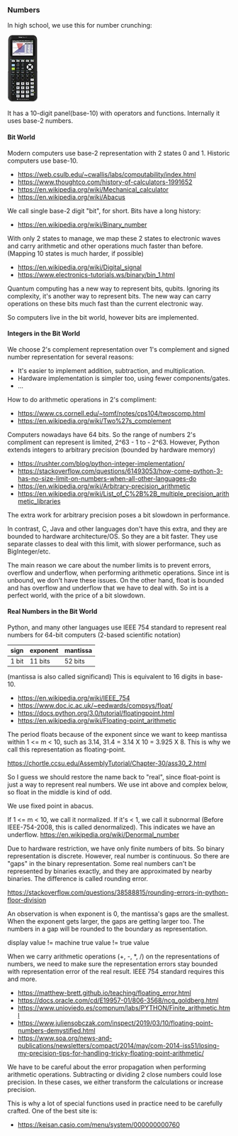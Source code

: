 ### Numbers

In high school, we use this for number crunching:

![TI-84 Plus](it-84_plus.jpg)

It has a 10-digit panel(base-10) with operators and functions. Internally 
it uses base-2 numbers.

#### Bit World
Modern computers use base-2 representation with 2 states 0 and 1. 
Historic computers use base-10. 
- https://web.csulb.edu/~cwallis/labs/computability/index.html
- https://www.thoughtco.com/history-of-calculators-1991652
- https://en.wikipedia.org/wiki/Mechanical_calculator
- https://en.wikipedia.org/wiki/Abacus

We call single base-2 digit "bit", for short. Bits have a long history:
- https://en.wikipedia.org/wiki/Binary_number

With only 2 states to manage, we map these 2 states to electronic
waves and carry arithmetic and other operations much faster than before.
(Mapping 10 states is much harder, if possible)
- https://en.wikipedia.org/wiki/Digital_signal
- https://www.electronics-tutorials.ws/binary/bin_1.html

Quantum computing has a new way to represent bits, qubits. Ignoring its
complexity, it's another way to represent bits. The new way can carry
operations on these bits much fast than the current electronic way.

So computers live in the bit world, however bits are implemented.


#### Integers in the Bit World
We choose 2's complement representation over 1's complement and signed number
representation for several reasons:
- It's easier to implement addition, subtraction, and multiplication. 
- Hardware implementation is simpler too, using fewer components/gates.
- ...

How to do arithmetic operations in 2's compliment:
- https://www.cs.cornell.edu/~tomf/notes/cps104/twoscomp.html
- https://en.wikipedia.org/wiki/Two%27s_complement

Computers nowadays have 64 bits. So the range of numbers 2's compliment
can represent is limited, 2^63 - 1 to - 2^63. However, Python extends 
integers to arbitrary precision (bounded by hardware memory)

- https://rushter.com/blog/python-integer-implementation/
- https://stackoverflow.com/questions/61493053/how-come-python-3-has-no-size-limit-on-numbers-when-all-other-languages-do
- https://en.wikipedia.org/wiki/Arbitrary-precision_arithmetic
- https://en.wikipedia.org/wiki/List_of_C%2B%2B_multiple_precision_arithmetic_libraries

The extra work for arbitrary precision poses a bit slowdown in performance.
 
In contrast, C, Java and other languages don't have this extra, and they are
bounded to hardware architecture/OS. So they are a bit faster. They use 
separate classes to deal with this limit, with slower performance,
such as BigInteger/etc.

The main reason we care about the number limits is to prevent errors,
overflow and underflow, when performing arithmetic operations. Since int is
unbound, we don't have these issues. On the other hand, float is bounded and
has overflow and underflow that we have to deal with. So int is a perfect
world, with the price of a bit slowdown.

#### Real Numbers in the Bit World
Python, and many other languages use IEEE 754 standard to represent real
numbers for 64-bit computers (2-based scientific notation)

| sign  | exponent | mantissa |  
|-------|----------|----------|
| 1 bit | 11 bits  | 52 bits  |

(mantissa is also called significand) This is equivalent to 16 digits in 
base-10. 

- https://en.wikipedia.org/wiki/IEEE_754
- https://www.doc.ic.ac.uk/~eedwards/compsys/float/
- https://docs.python.org/3.0/tutorial/floatingpoint.html
- https://en.wikipedia.org/wiki/Floating-point_arithmetic

The period floats because of the exponent since we want to keep mantissa 
within 1 <= m < 10, such as 3.14, 31.4 = 3.14 X 10 = 3.925 X 8. This is
why we call this representation as floating-point. 

https://chortle.ccsu.edu/AssemblyTutorial/Chapter-30/ass30_2.html

So I guess we should restore the name back to "real", since float-point is just
a way to represent real numbers. We use int above and complex below, so float
in the middle is kind of odd.

We use fixed point in abacus.

If 1 <= m < 10, we call it normalized. If it's < 1, we call it subnormal
(Before IEEE-754-2008, this is called denormalized). This indicates we have
an underflow. https://en.wikipedia.org/wiki/Denormal_number

Due to hardware restriction, we have only finite numbers of bits. So
binary representation is discrete. However, real number is continuous.
So there are "gaps" in the binary representation. Some real numbers
can't be represented by binaries exactly, and they are approximated by
nearby binaries. The difference is called rounding error.

https://stackoverflow.com/questions/38588815/rounding-errors-in-python-floor-division

An observation is when exponent is 0, the mantissa's gaps are the smallest.
When the exponent gets larger, the gaps are getting larger too. The numbers
in a gap will be rounded to the boundary as representation. 

display value != machine true value != true value

When we carry arithmetic operations (+, -, *, /) on the representations of
numbers, we need to make sure the representation errors stay bounded with
representation error of the real result. IEEE 754 standard requires this and
more.

- https://matthew-brett.github.io/teaching/floating_error.html
- https://docs.oracle.com/cd/E19957-01/806-3568/ncg_goldberg.html
- https://www.unioviedo.es/compnum/labs/PYTHON/Finite_arithmetic.html
- https://www.juliensobczak.com/inspect/2019/03/10/floating-point-numbers-demystified.html
- https://www.soa.org/news-and-publications/newsletters/compact/2014/may/com-2014-iss51/losing-my-precision-tips-for-handling-tricky-floating-point-arithmetic/

We have to be careful about the error propagation when performing arithmetic 
operations. Subtracting or dividing 2 close numbers could lose precision.
In these cases, we either transform the calculations or increase precision.

This is why a lot of special functions used in practice need to be carefully
crafted. One of the best site is:

- https://keisan.casio.com/menu/system/000000000760
